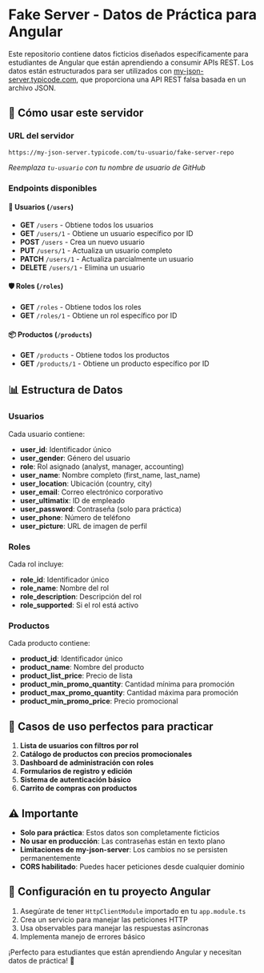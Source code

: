 # Fake Server - Datos de Práctica para Angular

Este repositorio contiene datos ficticios diseñados específicamente para estudiantes de Angular que están aprendiendo a consumir APIs REST. Los datos están estructurados para ser utilizados con [my-json-server.typicode.com](https://my-json-server.typicode.com/), que proporciona una API REST falsa basada en un archivo JSON.

## 🚀 Cómo usar este servidor

### URL del servidor
```
https://my-json-server.typicode.com/tu-usuario/fake-server-repo
```
*Reemplaza `tu-usuario` con tu nombre de usuario de GitHub*

### Endpoints disponibles

#### 👥 Usuarios (`/users`)
- **GET** `/users` - Obtiene todos los usuarios
- **GET** `/users/1` - Obtiene un usuario específico por ID
- **POST** `/users` - Crea un nuevo usuario
- **PUT** `/users/1` - Actualiza un usuario completo
- **PATCH** `/users/1` - Actualiza parcialmente un usuario
- **DELETE** `/users/1` - Elimina un usuario

#### 🛡️ Roles (`/roles`)
- **GET** `/roles` - Obtiene todos los roles
- **GET** `/roles/1` - Obtiene un rol específico por ID

#### 📦 Productos (`/products`)
- **GET** `/products` - Obtiene todos los productos
- **GET** `/products/1` - Obtiene un producto específico por ID

## 📊 Estructura de Datos

### Usuarios
Cada usuario contiene:
- **user_id**: Identificador único
- **user_gender**: Género del usuario
- **role**: Rol asignado (analyst, manager, accounting)
- **user_name**: Nombre completo (first_name, last_name)
- **user_location**: Ubicación (country, city)
- **user_email**: Correo electrónico corporativo
- **user_ultimatix**: ID de empleado
- **user_password**: Contraseña (solo para práctica)
- **user_phone**: Número de teléfono
- **user_picture**: URL de imagen de perfil

### Roles
Cada rol incluye:
- **role_id**: Identificador único
- **role_name**: Nombre del rol
- **role_description**: Descripción del rol
- **role_supported**: Si el rol está activo

### Productos
Cada producto contiene:
- **product_id**: Identificador único
- **product_name**: Nombre del producto
- **product_list_price**: Precio de lista
- **product_min_promo_quantity**: Cantidad mínima para promoción
- **product_max_promo_quantity**: Cantidad máxima para promoción
- **product_min_promo_price**: Precio promocional

## 🎯 Casos de uso perfectos para practicar

1. **Lista de usuarios con filtros por rol**
2. **Catálogo de productos con precios promocionales**
3. **Dashboard de administración con roles**
4. **Formularios de registro y edición**
5. **Sistema de autenticación básico**
6. **Carrito de compras con productos**

## ⚠️ Importante

- **Solo para práctica**: Estos datos son completamente ficticios
- **No usar en producción**: Las contraseñas están en texto plano
- **Limitaciones de my-json-server**: Los cambios no se persisten permanentemente
- **CORS habilitado**: Puedes hacer peticiones desde cualquier dominio

## 🔧 Configuración en tu proyecto Angular

1. Asegúrate de tener `HttpClientModule` importado en tu `app.module.ts`
2. Crea un servicio para manejar las peticiones HTTP
3. Usa observables para manejar las respuestas asíncronas
4. Implementa manejo de errores básico

¡Perfecto para estudiantes que están aprendiendo Angular y necesitan datos de práctica! 🚀
